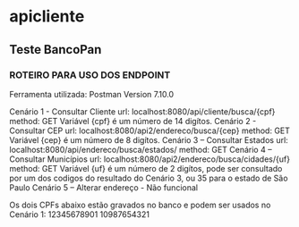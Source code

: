 # apicliente
## Teste BancoPan

### ROTEIRO PARA USO DOS ENDPOINT

Ferramenta utilizada: Postman Version 7.10.0

Cenário 1 - Consultar Cliente url: localhost:8080/api/cliente/busca/{cpf} method: GET Variável {cpf} é um número de 14 digítos.
Cenário 2 - Consultar CEP url: localhost:8080/api2/endereco/busca/{cep} method: GET Variável {cep} é um número de 8 digítos.
Cenário 3 – Consultar Estados url: localhost:8080/api/endereco/busca/estados/ method: GET
Cenário 4 – Consultar Municípios url: localhost:8080/api2/endereco/busca/cidades/{uf} method: GET Variável {uf} é um número de 2 digítos, pode ser consultado por um dos codigos do resultado do Cenário 3, ou 35 para o estado de São Paulo
Cenário 5 – Alterar endereço - Não funcional

Os dois CPFs abaixo estão gravados no banco e podem ser usados no Cenário 1: 12345678901 10987654321
